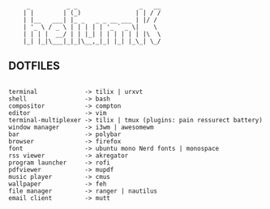 <pre><code>
     _          _ _                 _   __
    | |        | (_)               | | / /
    | |__   ___| |_ _   _ _ __ ___ | |/ /
    | '_ \ / _ \ | | | | | '_ ` _ \|    \
    | | | |  __/ | | |_| | | | | | | |\  \
    |_| |_|\___|_|_|\__,_|_| |_| |_\_| \_/
</code></pre>

## DOTFILES

<pre><code>
terminal             -> tilix | urxvt
shell                -> bash
compositor           -> compton
editor               -> vim
terminal-multiplexer -> tilix | tmux (plugins: pain ressurect battery)
window manager       -> i3wm | awesomewm
bar                  -> polybar
browser              -> firefox
font                 -> ubuntu mono Nerd fonts | monospace
rss viewer           -> akregator
program launcher     -> rofi
pdfviewer            -> mupdf
music player         -> cmus
wallpaper            -> feh
file manager         -> ranger | nautilus
email client         -> mutt
</code></pre>

